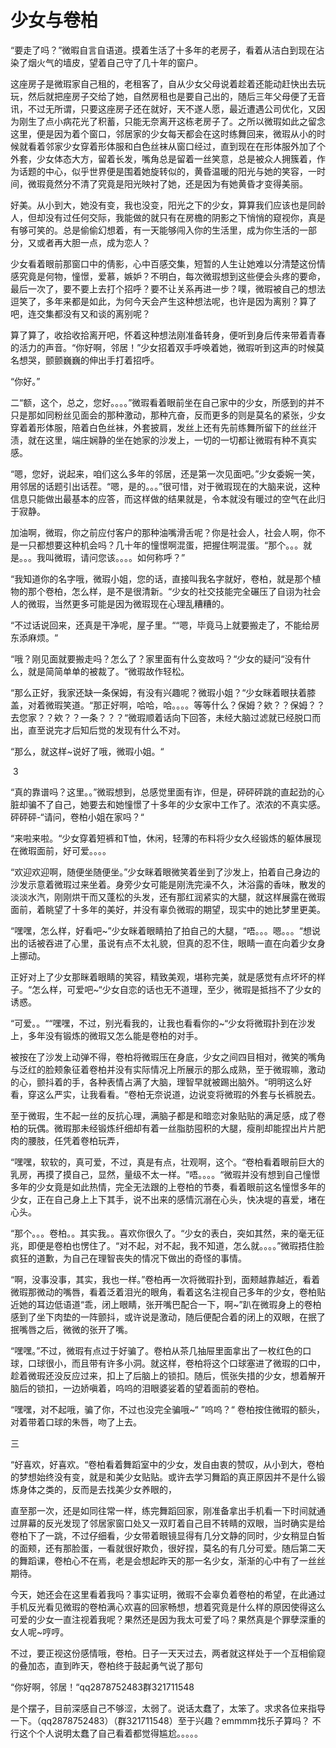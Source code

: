 # 少女与卷柏

“要走了吗？”微暇自言自语道。摸着生活了十多年的老房子，看着从洁白到现在沾染了烟火气的墙皮，望着自己守了几十年的窗户。

这座房子是微瑕家自己租的，老租客了，自从少女父母说着趁着还能动赶快出去玩玩，然后就把座房子交给了她，自然房租也是要自己出的，随后三年父母便了无音讯，不过无所谓，只要这座房子还在就好，天不遂人愿，最近遭遇公司优化，又因为刚生了点小病花光了积蓄，只能无奈离开这栋老房子了。之所以微瑕如此之留念这里，便是因为着个窗口，邻居家的少女每天都会在这时练舞回来，微瑕从小的时候就看着邻家少女穿着形体服和白色丝袜从窗口经过，直到现在在形体服外加了个外套，少女体态大方，留着长发，嘴角总是留着一丝笑意，总是被众人拥簇着，作为话题的中心，似乎世界便是围着她旋转似的，黄昏温暖的阳光与她的笑容，一时间，微瑕竟然分不清了究竟是阳光映衬了她，还是因为有她黄昏才变得美丽。

好美。从小到大，她没有变，我也没变，阳光之下的少女，算算我们应该也是同龄人，但却没有过任何交际，我能做的就只有在房檐的阴影之下悄悄的窥视你，真是有够可笑的。总是偷偷幻想着，有一天能够闯入你的生活里，成为你生活的一部分，又或者再大胆一点，成为恋人？

少女看着眼前那窗口中的倩影，心中百感交集，短暂的人生让她难以分清楚这份情感究竟是何物，憧憬，爱慕，嫉妒？不明白，每次微瑕想到这些便会头疼的要命，最后一次了，要不要上去打个招呼？要不让关系再进一步？噗，微瑕被自己的想法逗笑了，多年来都是如此，为何今天会产生这种想法呢，也许是因为离别？算了吧，连交集都没有又和谈的离别呢？

算了算了，收拾收拾离开吧，怀着这种想法刚准备转身，便听到身后传来带着青春的活力的声音。“你好啊，邻居！”少女招着双手呼唤着她，微瑕听到这声的时候莫名想哭，颤颤巍巍的伸出手打着招呼。

“你好。” 

二“额，这个，总之，您好。。。。”微瑕看着眼前坐在自己家中的少女，所感到的并不只是那如同粉丝见面会的那种激动，那种亢奋，反而更多的则是莫名的紧张，少女穿着着形体服，陪着白色丝袜，外套披肩，发丝上还有先前练舞所留下的丝丝汗渍，就在这里，端庄娴静的坐在她家的沙发上，一切的一切都让微瑕有种不真实感。

“嗯，您好，说起来，咱们这么多年的邻居，还是第一次见面吧。”少女委婉一笑，用邻居的话题引出话茬。“嗯，是的。。。”很可惜，对于微瑕现在的大脑来说，这种信息只能做出最基本的应答，而这样做的结果就是，令本就没有暖过的空气在此归于寂静。

加油啊，微瑕，你之前应付客户的那种油嘴滑舌呢？你是社会人，社会人啊，你不是一只都想要这种机会吗？几十年的憧憬啊混蛋，把握住啊混蛋。“那个。。。就是。。。我叫微瑕，请问您该。。。。如何称呼？”

“我知道你的名字哦，微瑕小姐，您的话，直接叫我名字就好，卷柏，就是那个植物的那个卷柏，怎么样，是不是很清新。“少女的社交技能完全碾压了自诩为社会人的微瑕，当然更多可能是因为微瑕现在心理乱糟糟的。

“不过话说回来，还真是干净呢，屋子里。““嗯，毕竟马上就要搬走了，不能给房东添麻烦。“

“哦？刚见面就要搬走吗？怎么了？家里面有什么变故吗？“少女的疑问“没有什么，就是简简单单的被裁了。“微瑕故作轻松。

“那么正好，我家还缺一条保姆，有没有兴趣呢？微瑕小姐？“少女眯着眼扶着膝盖，对着微瑕笑道。“那正好啊，哈哈，哈。。。。等等什么？保姆？欸？？保姆？？去您家？？欸？？一条？？？“微瑕顺着话向下回答，未经大脑过滤就已经脱口而出，直至说完才后知后觉的发现有什么不对。

“那么，就这样~说好了哦，微瑕小姐。“ 

 3

“真的靠谱吗？这里。。”微瑕想到，总感觉里面有诈，但是，砰砰砰跳的直起劲的心脏却骗不了自己，她要去和她憧憬了十多年的少女家中工作了。浓浓的不真实感。砰砰砰-“请问，卷柏小姐在家吗？“

“来啦来啦。“少女穿着短裤和T恤，休闲，轻薄的布料将少女久经锻炼的躯体展现在微瑕面前，好可爱。。。。

“欢迎欢迎啊，随便坐随便坐。”少女眯着眼微笑着坐到了沙发上，拍着自己身边的沙发示意着微瑕过来坐着。身旁少女可能是刚洗完澡不久，沐浴露的香味，散发的淡淡水汽，刚刚烘干而又蓬松的头发，还有那红润紧实的大腿，就这样展露在微瑕面前，着眺望了十多年的美好，并没有辜负微瑕的期望，现实中的她比梦里更美。

“嘿嘿，怎么样，好看吧~”少女眯着眼睛拍了拍自己的大腿，“唔。。。嗯。。。“想说出的话被吞进了心里，虽说有点不太礼貌，但真的忍不住，眼睛一直在向着少女身上挪动。

正好对上了少女那眯着眼睛的笑容，精致美观，堪称完美，就是感觉有点坏坏的样子。“怎么样，可爱吧~“少女自恋的话也无不道理，至少，微瑕是抵挡不了少女的诱惑。

“可爱。。““嘿嘿，不过，别光看我的，让我也看看你的~“少女将微瑕扑到在沙发上，多年没有锻炼的微瑕又怎么能是卷柏的对手。

被按在了沙发上动弹不得，卷柏将微瑕压在身底，少女之间四目相对，微笑的嘴角与泛红的脸颊象征着卷柏并没有实际情况上所展示的那么成熟，至于微瑕嘛，激动的心，颤抖着的手，各种表情占满了大脑，理智早就被踢出脑外。“明明这么好看，穿这么严实，让我看看。“卷柏无奈说道，边说变将微瑕的外套与长裤脱去。

至于微瑕，生不起一丝的反抗心理，满脑子都是和暗恋对象贴贴的满足感，成了卷柏的玩偶。微瑕那未经锻炼纤细却有着一丝脂肪囤积的大腿，瘦削却能捏出片片肥肉的腰肢，任凭着卷柏玩弄，

“嘿嘿，软软的，真可爱，不过，真是有点，壮观啊，这个。“卷柏看着眼前巨大的乳房，再摸了摸自己，显然，量级不太一样。“唔。。。。“微瑕并没有想到自己憧憬多年的少女竟是如此热情，完全无法跟的上卷柏的节奏，看着眼前这名憧憬多年的少女，正在自己身上上下其手，说不出来的感情沉溺在心头，快决堤的喜爱，堵在心头。

“那个。。。卷柏。。其实我。。喜欢你很久了。“少女的表白，突如其然，来的毫无征兆，即便是卷柏也愣住了。“对不起，对不起，我不知道，怎么就。。。。”微瑕捂住脸疯狂的道歉，为自己在理智丧失的情况下做出的奇怪的事情。

“啊，没事没事，其实，我也一样。”卷柏再一次将微瑕扑到，面颊越靠越近，看着微瑕那微动的嘴唇，看着泛着泪光的眼角，看着这名注视自己多年的少女，卷柏贴近她的耳边低语道“乖，闭上眼睛，张开嘴巴配合一下，啊~”趴在微瑕身上的卷柏感到了坐下肉垫的一阵颤抖，或许说是激动，随后便配合着的闭上的双眼，在抿了抿嘴唇之后，微微的张开了嘴。

“嘿嘿。”不过，微瑕有点过于好骗了。卷柏从茶几抽屉里面拿出了一枚红色的口球，口球很小，而且带有许多小洞。就这样，卷柏将这个口球塞进了微瑕的口中，趁着微瑕还没反应过来，扣上了后脑上的锁扣。随后，慌张失措的少女，想着解开脑后的锁扣，一边娇嗔着，呜呜的泪眼婆娑着的望着面前的卷柏。

“嘿嘿，对不起哦，骗了你，不过也没完全骗哦~“
”呜呜？“
卷柏按住微瑕的额头，对着带着口球的朱唇，吻了上去。 

三 

“好喜欢，好喜欢。“卷柏看着舞蹈室中的少女，发自由衷的赞叹，从小到大，卷柏的梦想始终没有变，就是和美少女贴贴。或许去学习舞蹈的真正原因并不是什么锻炼身体之类的，反而是去找美少女养眼的，

直至那一次，还是如同往常一样，练完舞蹈回家，刚准备拿出手机看一下时间就通过屏幕的反光发现了邻居家窗口处又一双盯着自己目不转睛的双眼，当时确实是给卷柏下了一跳，不过仔细看，少女带着眼镜显得有几分文静的同时，少女稍显白皙的面颊，还有那脸蛋，一看就很好欺负，很好捏，莫名的有几分可爱。随后第二天的舞蹈课，卷柏心不在焉，老是会想起昨天的那一名少女，渐渐的心中有了一丝丝期待。

今天，她还会在这里看着我吗？事实证明，微瑕不会辜负着卷柏的希望，在此通过手机反光看见微瑕的卷柏满心欢喜的回家畅想，想着究竟是什么样的原因使得这么可爱的少女一直注视着我呢？果然还是因为我太可爱了吗？果然真是个罪孽深重的女人呢~哼哼。

不过，要正视这份感情哦，卷柏。日子一天天过去，两者就这样处于一个互相偷窥的叠加态，直到昨天，卷柏终于鼓起勇气说了那句

“你好啊，邻居！“qq2878752483群321711548

是个摆子，目前深感自己不够涩，太弱了。说话太蠢了，太笨了。求求各位来指导一下。（qq2878752483）（群321711548）至于兴趣？emmmm找乐子算吗？
不行这个个人说明太蠢了自己看着都觉得尴尬。。。。。

